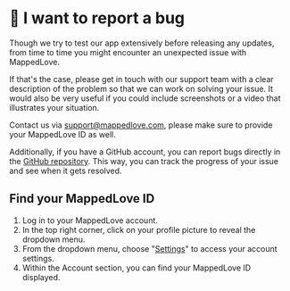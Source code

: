 # 🚩 I want to report a bug

Though we try to test our app extensively before releasing any updates, from time to time you might encounter an unexpected issue with MappedLove.

If that's the case, please get in touch with our support team with a clear description of the problem so that we can work on solving your issue. It would also be very useful if you could include screenshots or a video that illustrates your situation.

Contact us via support@mappedlove.com, please make sure to provide your MappedLove ID as well.

Additionally, if you have a GitHub account, you can report bugs directly in the [GitHub repository](https://github.com/Yizack/mappedlove/issues/new/choose). This way, you can track the progress of your issue and see when it gets resolved.

## Find your MappedLove ID

1. Log in to your MappedLove account.
2. In the top right corner, click on your profile picture to reveal the dropdown menu.
3. From the dropdown menu, choose "[Settings](https://mappedlove.com/app/settings)" to access your account settings.
4. Within the Account section, you can find your MappedLove ID displayed.
